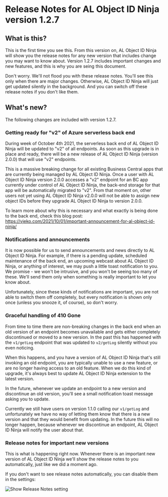 # Release Notes for AL Object ID Ninja version 1.2.7

## What is this?

This is the first time you see this. From this version on, AL Object ID Ninja will show you the release notes
for any new version that includes change you may want to know about. Version 1.2.7 includes important changes
and new features, and this is why you are seing this document.

Don't worry. We'll not flood you with these release notes. You'll see this only when there are major changes.
Otherwise, AL Object ID Ninja will just get updated silently in the background. And you can switch off these
release notes if you don't like them.

## What's new?

The following changes are included with version 1.2.7.

### Getting ready for "v2" of Azure serverless back end

During week of October 4th 2021, the serverless back end of AL Object ID Ninja will be updated to "v2" of all
endpoints. As soon as this upgrade is in place and ready, there will be a new release of AL Object ID Ninja
(version 2.0.0) that will use "v2" endpoints.

This is a massive breaking change for all existing Business Central apps that are currently being managed by
AL Object ID Ninja. Once a user with AL Object ID Ninja version 2.0.0 accesses a "v2" endpoint for an BC app
currently under control of AL Object ID Ninja, the back-end storage for that app will be automatically
migrated to "v2". From that moment on, other users not yet using AL Object ID Ninja v2.0.0 will not be able
to assign new object IDs before they upgrade AL Object ID Ninja to version 2.0.0.

To learn more about why this is necessary and what exactly is being done to the back end, check this blog
post: https://vjeko.com/2021/10/01/important-announcement-for-al-object-id-ninja/

### Notifications and announcements

It is now possible for us to send announcements and news directly to AL Object ID Ninja. For example, if
there is a pending update, scheduled maintenance of the back end, an upcoming webcast about AL Object ID
Ninja, or anything of interest, we may push a little toast notification to you. We promise - we won't be
intrusive, and you won't be seeing too many of these. We'll send them only when something is really
important to let you know about.

Unfortunately, since these kinds of notifications are important, you are not able to switch them off
completely, but every notification is shown only once (unless you snooze it, of course), so don't worry.

### Graceful handling of 410 Gone

From time to time there are non-breaking changes in the back end when an old version of an endpoint becomes
unavailable and gets either completely discontinued or moved to a new version. In the past this has happened
with the `v1/getLog` endpoint that was updated to `v2/getLog` silently without you even noticing.

When this happens, and you have a version of AL Object ID Ninja that's still invoking an old endpoint,
you are typically unable to use a new feature, or are no longer having access to an old feature. When we
do this kind of upgrade, it's always best to update AL Object ID Ninja extension to the latest version.

In the future, whenever we update an endpoint to a new version and discontinue an old version, you'll see
a small notification toast message asking you to update.

Currently we still have users on version 1.1.0 calling our `v1/getLog` and unfortunately we have no way
of letting them know that there is a new version and that they would benefit from updating. In the future
this will no longer happen, because whenever we discontinue an endpoint, AL Object ID Ninja will notify
the user about that.

### Release notes for important new versions

This is what is happening right now. Whenever there is an important new version of AL Object ID Ninja
we'll show the release notes to you automatically, just like we did a moment ago.

If you don't want to see release notes automatically, you can disable them in the settings:

![Show Release Notes setting](https://raw.githubusercontent.com/vjekob/al-objid/master/doc/images/show-release-notes.png)

